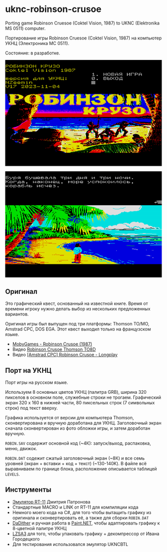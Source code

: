 # uknc-robinson-crusoe
Porting game Robinson Cruesoe (Coktel Vision, 1987) to UKNC (Elektronika MS 0511) computer.

Портирование игры Robinson Cruesoe (Coktel Vision, 1987) на компьютер УКНЦ (Электроника МС 0511).

Состояние: в разработке.

![](screenshot/title-screen.png)

![](screenshot/chapter-one.png)

## Оригинал

Это графический квест, основанный на известной книге. Время от времени игроку нужно делать выбор из нескольких предложенных вариантов.

Оригинал игры был выпущен под три платформы: Thomson TO/MO, Amstrad CPC, DOS EGA. Этот квест выходил только на французском языке.

 * [MobyGames - Robinson Crusoe (1987)](https://www.mobygames.com/game/26123/robinson-crusoe/)
 * Видео [Robinson Crusoe Thomson TO8D](https://youtu.be/1qqb2sJRoGU)
 * Видео [[Amstrad CPC] Robinson Crusoe - Longplay
](https://youtu.be/6pIDTV3lXWI)

## Порт на УКНЦ

Порт игры на русском языке.

Используем 8 основных цветов УКНЦ (палитра GRB), ширина 320 пикселов в основном поле, служебные строки не трогаем. Графический экран 320 x 160 в нижней части, 80 пиксельных строк (7 символьных строк) под текст вверху.

Графика используется от версии для компьютера Thomson, сконвертирована и вручную доработана для УКНЦ.
Заголовочный экран сначала сконвертирован из фото обложки игры, и затем доработан вручную.

`ROBIN.SAV` содержит основной код (~4К): запуск/выход, распаковка, меню, движок.

`ROBIN.DAT` содежит сжатый заголовочный экран (~8К) и все семь уровней (экран + вставки + код + текст) (~130-140K). В файле всё выравниваем по границе блока, расположение описывается таблицей `LEVELS`.

## Инструменты

 * [Эмулятор RT-11](http://emulator.pdp-11.org.ru/RT-11/distr/) Дмитрия Патронова
 * Стандартные MACRO и LINK от RT-11 для компиляции кода
 * Немного моего кода на C#, для того чтобы вытащить графику из оригинала и сконвертировать её, а также для сборки `ROBIN.DAT`
 * [DaDither](https://www.dadither.com/) и ручная работа в [Paint.NET](https://www.getpaint.net/), чтобы адаптировать графику к 8-цветной палитре УКНЦ
 * [LZSA3](https://github.com/purplesyringa/lzsa3) для того, чтобы упаковать графику + декомпрессор от Ивана Городецкого
 * Для тестирования использовался эмулятор UKNCBTL

